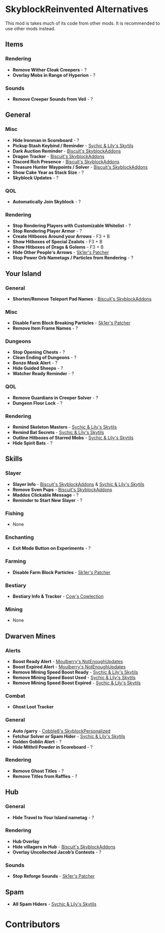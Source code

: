 # SkyblockReinvented Alternatives

This mod is takes much of its code from other mods. It is recommended to use other mods instead.

## Items

### Rendering

- **Remove Wither Cloak Creepers** - ?
- **Overlay Mobs in Range of Hyperion** - ?

### Sounds

- **Remove Creeper Sounds from Veil** - ?

## General

### Misc

- **Hide Ironman in Scoreboard** - ?
- **Pickup Stash Keybind / Reminder** - [Sychic & Lily's Skytils](https://github.com/Skytils/SkytilsMod/releases/latest)
- **Dark Auction Reminder** - [Biscuit's SkyblockAddons](https://github.com/BiscuitDevelopment/SkyblockAddons/releases/latest)
- **Dragon Tracker** - [Biscuit's SkyblockAddons](https://github.com/BiscuitDevelopment/SkyblockAddons/releases/latest)
- **Discord Rich Presence** - [Biscuit's SkyblockAddons](https://github.com/BiscuitDevelopment/SkyblockAddons/releases/latest)
- **Treasure Hunter Waypoints / Solver** - [Biscuit's SkyblockAddons](https://github.com/BiscuitDevelopment/SkyblockAddons/releases/latest)
- **Show Cake Year as Stack Size** - ?
- **Skyblock Updates** - ?

### QOL

- **Automatically Join Skyblock** - ?

### Rendering

- **Stop Rendering Players with Customizable Whitelist** - ?
- **Stop Rendering Player Armor** - ?
- **Create Hitboxes Around your Arrows** - F3 + B
- **Show Hitboxes of Special Zealots** - F3 + B
- **Show Hitboxes of Drags & Golems** - F3 + B
- **Hide Other People's Arrows** - [Sk1er's Patcher](https://sk1er.club/mods/patcher)
- **Stop Power Orb Nametags / Particles from Rendering** - ?

## Your Island

### General

- **Shorten/Remove Teleport Pad Names** - [Biscuit's SkyblockAddons](https://github.com/BiscuitDevelopment/SkyblockAddons/releases/latest)

### Misc

- **Disable Farm Block Breaking Particles** - [Sk1er's Patcher](https://sk1er.club/mods/patcher)
- **Remove Item Frame Names** - ?

### Dungeons

- **Stop Opening Chests** - ?
- **Clean Ending of Dungeons** - ?
- **Bonzo Mask Alert** - ?
- **Hide Guided Sheeps** - ?
- **Watcher Ready Reminder** - ?

### QOL

- **Remove Guardians in Creeper Solver** - ?
- **Dungeon Floor Lock** - ?

### Rendering

- **Remind Skeleton Masters** - [Sychic & Lily's Skytils](https://github.com/Skytils/SkytilsMod/releases/latest)
- **Remind Bat Secrets** - [Sychic & Lily's Skytils](https://github.com/Skytils/SkytilsMod/releases/latest)
- **Outline Hitboxes of Starred Mobs** - [Sychic & Lily's Skytils](https://github.com/Skytils/SkytilsMod/releases/latest)
- **Hide Spirit Bats** - ?

## Skills

### Slayer

- **Slayer Info** - [Biscuit's SkyblockAddons](https://github.com/BiscuitDevelopment/SkyblockAddons/releases/latest) & [Sychic & Lily's Skytils](https://github.com/Skytils/SkytilsMod/releases/latest)
- **Remove Sven Pups** - [Biscuit's SkyblockAddons](https://github.com/BiscuitDevelopment/SkyblockAddons/releases/latest)
- **Maddox Clickable Message** - ?
- **Reminder to Start New Slayer** - ?

### Fishing

- None

### Enchanting

- **Exit Mode Button on Experiments** - ?

### Farming

- **Disable Farm Block Particles** - [Sk1er's Patcher](https://sk1er.club/mods/patcher)

### Bestiary

- **Bestiary Info & Tracker** - [Cow's Cowlection](https://github.com/cow-mc/Cowlection/releases/latest)

### Mining

- None

## Dwarven Mines

### Alerts

- **Boost Ready Alert** - [Moulberry's NotEnoughUpdates](https://discord.gg/moulberry)
- **Boost Expired Alert** - [Moulberry's NotEnoughUpdates](https://discord.gg/moulberry)
- **Remove Mining Speed Boost Ready** - [Sychic & Lily's Skytils](https://github.com/Skytils/SkytilsMod/releases/latest)
- **Remove Mining Speed Boost Used** - [Sychic & Lily's Skytils](https://github.com/Skytils/SkytilsMod/releases/latest)
- **Remove Mining Speed Boost Expired** - [Sychic & Lily's Skytils](https://github.com/Skytils/SkytilsMod/releases/latest)

### Combat

- **Ghost Loot Tracker**

### General

- **Auto /garry** - [Cobble8's SkyblockPersonalized](https://github.com/Cobble8/SkyblockPersonalized/releases/latest)
- **Fetchur Solver or Spam Hider** - [Sychic & Lily's Skytils](https://github.com/Skytils/SkytilsMod/releases/latest)
- **Golden Goblin Alert** - ?
- **Hide Mithril Powder in Scoreboard** - ?

### Rendering

- **Remove Ghost Titles** - ?
- **Remove Titles from Raffles** - ?

## Hub

### General

- **Hide Travel to Your Island nametag** - ?

### Rendering

- **Hub Overlay**
- **Hide villagers in Hub** - [Biscuit's SkyblockAddons](https://github.com/BiscuitDevelopment/SkyblockAddons/releases/latest)
- **Overlay Uncollected Jacob’s Contests** - ?

### Sounds

- **Stop Reforge Sounds** - [Sk1er's Patcher](https://sk1er.club/mods/patcher)

## Spam

- **All Spam Hiders** - [Sychic & Lily's Skytils](https://github.com/Skytils/SkytilsMod/releases/latest)

# Contributors
